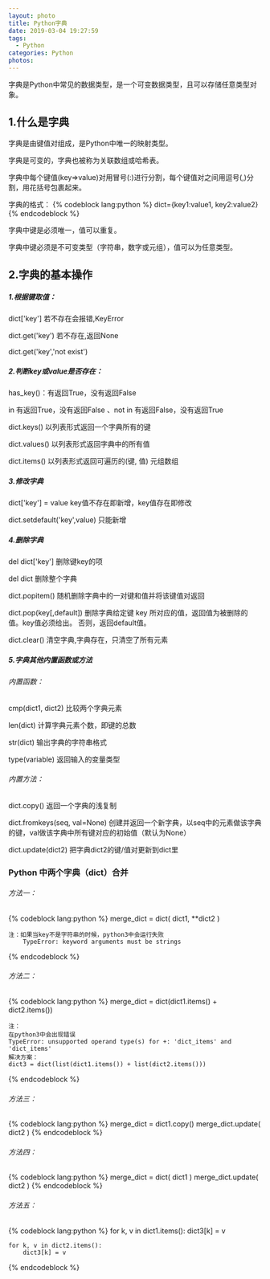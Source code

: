 ```yaml
---
layout: photo
title: Python字典
date: 2019-03-04 19:27:59
tags:
  - Python
categories: Python
photos:
---
```

字典是Python中常见的数据类型，是一个可变数据类型，且可以存储任意类型对象。
<!--more-->
## 1.什么是字典 ##

字典是由键值对组成，是Python中唯一的映射类型。

字典是可变的，字典也被称为关联数组或哈希表。

字典中每个键值(key=>value)对用冒号(:)进行分割，每个键值对之间用逗号(,)分割，用花括号包裹起来。

字典的格式：
{% codeblock lang:python %}
dict={key1:value1, key2:value2}
{% endcodeblock %}


字典中键是必须唯一，值可以重复。

字典中键必须是不可变类型（字符串，数字或元组），值可以为任意类型。

## 2.字典的基本操作 ##
##### 1.根据键取值： #####
dict['key'] 若不存在会报错,KeyError

dict.get('key') 若不存在,返回None

dict.get('key','not exist')

##### 2.判断key或value是否存在： #####
has_key()：有返回True，没有返回False

in 有返回True，没有返回False 、not in 有返回False，没有返回True

dict.keys() 以列表形式返回一个字典所有的键

dict.values() 以列表形式返回字典中的所有值

dict.items() 以列表形式返回可遍历的(键, 值) 元组数组
##### 3.修改字典 #####
dict['key'] = value  key值不存在即新增，key值存在即修改

dict.setdefault('key',value)   只能新增

##### 4.删除字典 #####
del dict['key'] 删除键key的项

del dict 删除整个字典

dict.popitem()  随机删除字典中的一对键和值并将该键值对返回

dict.pop(key[,default]) 删除字典给定键 key 所对应的值，返回值为被删除的值。key值必须给出。 否则，返回default值。

dict.clear()  清空字典,字典存在，只清空了所有元素

##### 5.字典其他内置函数或方法 #####
###### 内置函数： ######
cmp(dict1, dict2) 比较两个字典元素

len(dict) 计算字典元素个数，即键的总数

str(dict) 输出字典的字符串格式

type(variable) 返回输入的变量类型
###### 内置方法： ######
dict.copy() 返回一个字典的浅复制

dict.fromkeys(seq, val=None) 创建并返回一个新字典，以seq中的元素做该字典的键，val做该字典中所有键对应的初始值（默认为None）

dict.update(dict2) 把字典dict2的键/值对更新到dict里

### Python 中两个字典（dict）合并 ###
###### 方法一： ######
{% codeblock lang:python %}
	merge_dict = dict( dict1, **dict2 )
	
    注：如果当key不是字符串的时候，python3中会运行失败
    	TypeError: keyword arguments must be strings
{% endcodeblock %}
	

###### 方法二： ######
{% codeblock lang:python %}
	merge_dict = dict(dict1.items() + dict2.items())

	注：
	在python3中会出现错误
	TypeError: unsupported operand type(s) for +: 'dict_items' and 'dict_items'
	解决方案：
	dict3 = dict(list(dict1.items()) + list(dict2.items()))

{% endcodeblock %}
	
###### 方法三： ######
{% codeblock lang:python %}
	merge_dict = dict1.copy()
	merge_dict.update( dict2 )
{% endcodeblock %}
	

###### 方法四： ######
{% codeblock lang:python %}
	merge_dict = dict( dict1 )
	merge_dict.update( dict2 )
{% endcodeblock %}
	

###### 方法五： ######
{% codeblock lang:python %}
	for k, v in dict1.items():
		dict3[k] = v

	for k, v in dict2.items():
		dict3[k] = v
{% endcodeblock %}
	






